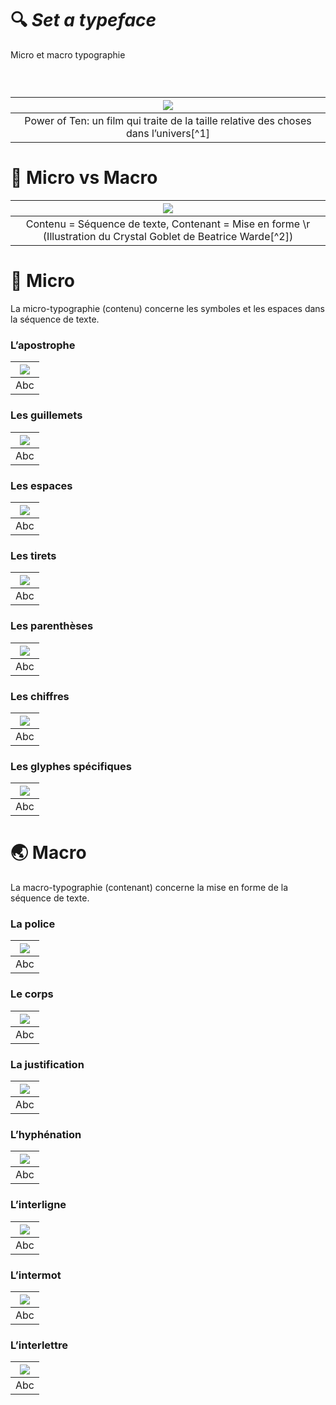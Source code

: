# 🔍 *Set a typeface*
  Micro et macro typographie

  
### &nbsp;

|![](links/Eames_Power_of_Ten.gif) |
|:---:|
| Power of Ten: un film qui traite de la taille relative des choses dans l’univers[^1]           |

# 🥂 Micro vs Macro

|![](links/Eames_Power_of_Ten.gif) |
|:---:|
| Contenu = Séquence de texte, Contenant = Mise en forme \r (Illustration du Crystal Goblet de Beatrice Warde[^2])           |

# 🦠 Micro

La micro-typographie (contenu) concerne les symboles et les espaces dans la séquence de texte.

###  L’apostrophe

|![](links/Typo_Semiotic_v2_script.gif) |
|:---:|
| Abc          |

###  Les guillemets

|![](links/Typo_Semiotic_v2_script.gif) |
|:---:|
| Abc          |

###  Les espaces

|![](links/Typo_Semiotic_v2_script.gif) |
|:---:|
| Abc          |

###  Les tirets

|![](links/Typo_Semiotic_v2_script.gif) |
|:---:|
| Abc          |

###  Les parenthèses

|![](links/Typo_Semiotic_v2_script.gif) |
|:---:|
| Abc          |

###  Les chiffres

|![](links/Typo_Semiotic_v2_script.gif) |
|:---:|
| Abc          |

###  Les glyphes spécifiques

|![](links/Typo_Semiotic_v2_script.gif) |
|:---:|
| Abc          |


# 🌏 Macro

La macro-typographie (contenant) concerne la mise en forme de la séquence de texte.

###  La police

|![](links/Typo_Semiotic_v2_script.gif) |
|:---:|
| Abc          |

###  Le corps

|![](links/Typo_Semiotic_v2_script.gif) |
|:---:|
| Abc          |

###  La justification

|![](links/Typo_Semiotic_v2_script.gif) |
|:---:|
| Abc          |

###  L’hyphénation

|![](links/Typo_Semiotic_v2_script.gif) |
|:---:|
| Abc          |

###  L’interligne

|![](links/Typo_Semiotic_v2_script.gif) |
|:---:|
| Abc          |

###  L’intermot

|![](links/Typo_Semiotic_v2_script.gif) |
|:---:|
| Abc          |

###  L’interlettre

|![](links/Typo_Semiotic_v2_script.gif) |
|:---:|
| Abc          |